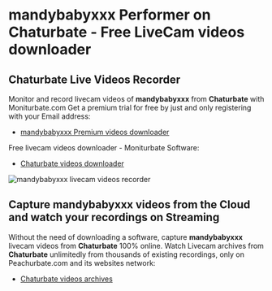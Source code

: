 # mandybabyxxx Performer on Chaturbate - Free LiveCam videos downloader

## Chaturbate Live Videos Recorder

Monitor and record livecam videos of **mandybabyxxx** from **Chaturbate** with Moniturbate.com
Get a premium trial for free by just and only registering with your Email address:
* [mandybabyxxx Premium videos downloader](https://moniturbate.com/request-demo-licence-key.html)

Free livecam videos downloader - Moniturbate Software:
* [Chaturbate videos downloader](https://moniturbate.com/moniturbate-download-software.html)

![mandybabyxxx livecam videos recorder](https://peachurnet.com/templates/moniturbate-software.png)


## Capture mandybabyxxx videos from the Cloud and watch your recordings on Streaming

Without the need of downloading a software, capture **mandybabyxxx** livecam videos from **Chaturbate** 100% online.
Watch Livecam archives from **Chaturbate** unlimitedly from thousands of existing recordings, only on Peachurbate.com and its websites network:
* [Chaturbate videos archives](https://peachurnet.com/)